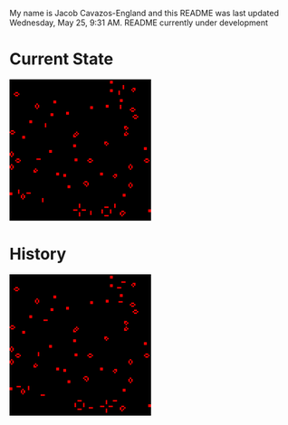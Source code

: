 My name is Jacob Cavazos-England and this README was last updated Wednesday, May 25, 9:31 AM.
README currently under development

# Current State

<img src='https://github.com/jeengland/jeengland/blob/main/assets/map.png?raw=true' alt='The current state of the game' width='250' height='250'>

# History

<img src='https://github.com/jeengland/jeengland/blob/main/assets/map.gif?raw=true' alt='The history of the game since last reset' width='250' height='250'>